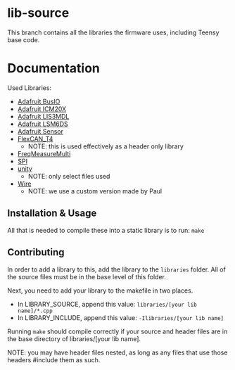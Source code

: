 # lib-source
This branch contains all the libraries the firmware uses, including Teensy base code.

# Documentation
Used Libraries:
 * [Adafruit BusIO](https://github.com/adafruit/Adafruit_BusIO)
 * [Adafruit ICM20X](https://github.com/adafruit/Adafruit_ICM20X)
 * [Adafruit LIS3MDL](https://github.com/adafruit/Adafruit_LIS3MDL)
 * [Adafruit LSM6DS](https://github.com/adafruit/Adafruit_LSM6DS)
 * [Adafruit Sensor](https://github.com/adafruit/Adafruit_Sensor)
 * [FlexCAN_T4](https://github.com/tonton81/FlexCAN_T4)
    * NOTE: this is used effectively as a header only library
 * [FreqMeasureMulti](https://github.com/PaulStoffregen/FreqMeasureMulti)
 * [SPI](https://github.com/arduino/ArduinoCore-avr/tree/master/libraries/SPI)
 * [unity](https://github.com/ThrowTheSwitch/Unity)
    * NOTE: only select files used
 * [Wire](https://www.arduino.cc/reference/en/language/functions/communication/wire/)
    * NOTE: we use a custom version made by Paul

## Installation & Usage
All that is needed to compile these into a static library is to run:
    `make`


## Contributing
In order to add a library to this, add the library to the `libraries` folder. All of the source files must be in the base level of this folder.

Next, you need to add your library to the makefile in two places.
 * In LIBRARY_SOURCE, append this value: `libraries/[your lib name]/*.cpp`
 * In LIBRARY_INCLUDE, append this value: `-Ilibraries/[your lib name]`

Running `make` should compile correctly if your source and header files are in the base directory of libraries/[your lib name]. 

NOTE: you may have header files nested, as long as any files that use those headers #include them as such. 